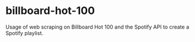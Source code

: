 # billboard-hot-100
Usage of web scraping on Billboard Hot 100 and the Spotify API to create a Spotify playlist.
